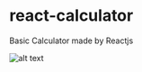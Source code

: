 # react-calculator
Basic Calculator made by Reactjs

![alt text](react-calculator/githubimagecalculator.png) 
